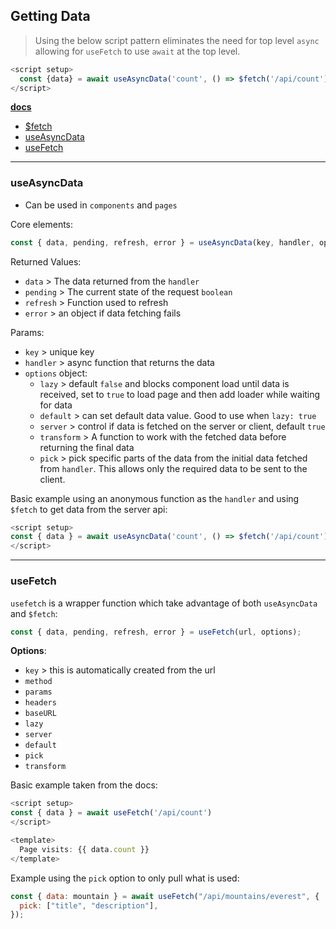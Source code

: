 ## Getting Data

> Using the below script pattern eliminates the need for top level `async` allowing for `useFetch` to use `await` at the top level.

```js
<script setup>
  const {data} = await useAsyncData('count', () => $fetch('/api/count'));
</script>
```

**[docs](https://v3.nuxtjs.org/docs/usage/data-fetching/)**

- [$fetch]()
- [useAsyncData]()
- [useFetch]()

---

### useAsyncData

- Can be used in `components` and `pages`

Core elements:

```js
const { data, pending, refresh, error } = useAsyncData(key, handler, options);
```

Returned Values:

- `data` > The data returned from the `handler`
- `pending` > The current state of the request `boolean`
- `refresh` > Function used to refresh
- `error` > an object if data fetching fails

Params:

- `key` > unique key
- `handler` > async function that returns the data
- `options` object:
  - `lazy` > default `false` and blocks component load until data is received, set to `true` to load page and then add loader while waiting for data
  - `default` > can set default data value. Good to use when `lazy: true`
  - `server` > control if data is fetched on the server or client, default `true`
  - `transform` > A function to work with the fetched data before returning the final data
  - `pick` > pick specific parts of the data from the initial data fetched from `handler`. This allows only the required data to be sent to the client.

Basic example using an anonymous function as the `handler` and using `$fetch` to get data from the server api:

```ts
<script setup>
const { data } = await useAsyncData('count', () => $fetch('/api/count'));
</script>
```

---

### useFetch

`usefetch` is a wrapper function which take advantage of both `useAsyncData` and `$fetch`:

```js
const { data, pending, refresh, error } = useFetch(url, options);
```

**Options**:

- `key` > this is automatically created from the url
- `method`
- `params`
- `headers`
- `baseURL`
- `lazy`
- `server`
- `default`
- `pick`
- `transform`

Basic example taken from the docs:

```js
<script setup>
const { data } = await useFetch('/api/count')
</script>

<template>
  Page visits: {{ data.count }}
</template>
```

Example using the `pick` option to only pull what is used:

```js
const { data: mountain } = await useFetch("/api/mountains/everest", {
  pick: ["title", "description"],
});
```
